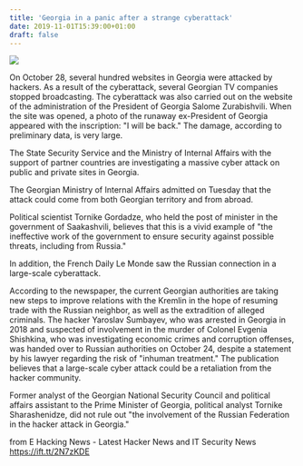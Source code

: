 ```yaml
---
title: 'Georgia in a panic after a strange cyberattack'
date: 2019-11-01T15:39:00+01:00
draft: false
---
```


[![](https://4.bp.blogspot.com/-Ge2bizcapho/XBJu4ZrXF0I/AAAAAAAAAds/ccpgbB0b_98qGoA_LlJ_Ik4f6NT6BAvXQCLcBGAs/s640/Fotolia_94353427_L-DIGITAL-DAY.jpg)](https://4.bp.blogspot.com/-Ge2bizcapho/XBJu4ZrXF0I/AAAAAAAAAds/ccpgbB0b_98qGoA_LlJ_Ik4f6NT6BAvXQCLcBGAs/s1600/Fotolia_94353427_L-DIGITAL-DAY.jpg)

  
On October 28, several hundred websites in Georgia were attacked by hackers. As a result of the cyberattack, several Georgian TV companies stopped broadcasting. The cyberattack was also carried out on the website of the administration of the President of Georgia Salome Zurabishvili. When the site was opened, a photo of the runaway ex-President of Georgia appeared with the inscription: "I will be back." The damage, according to preliminary data, is very large.  
  
The State Security Service and the Ministry of Internal Affairs with the support of partner countries are investigating a massive cyber attack on public and private sites in Georgia.  
  
The Georgian Ministry of Internal Affairs admitted on Tuesday that the attack could come from both Georgian territory and from abroad.  
  
Political scientist Tornike Gordadze, who held the post of minister in the government of Saakashvili, believes that this is a vivid example of "the ineffective work of the government to ensure security against possible threats, including from Russia."  
  
In addition, the French Daily Le Monde saw the Russian connection in a large-scale cyberattack.  
  
According to the newspaper, the current Georgian authorities are taking new steps to improve relations with the Kremlin in the hope of resuming trade with the Russian neighbor, as well as the extradition of alleged criminals. The hacker Yaroslav Sumbayev, who was arrested in Georgia in 2018 and suspected of involvement in the murder of Colonel Evgenia Shishkina, who was investigating economic crimes and corruption offenses, was handed over to Russian authorities on October 24, despite a statement by his lawyer regarding the risk of "inhuman treatment." The publication believes that a large-scale cyber attack could be a retaliation from the hacker community.  
  
Former analyst of the Georgian National Security Council and political affairs assistant to the Prime Minister of Georgia, political analyst Tornike Sharashenidze, did not rule out "the involvement of the Russian Federation in the hacker attack in Georgia."

  
  
from E Hacking News - Latest Hacker News and IT Security News https://ift.tt/2N7zKDE